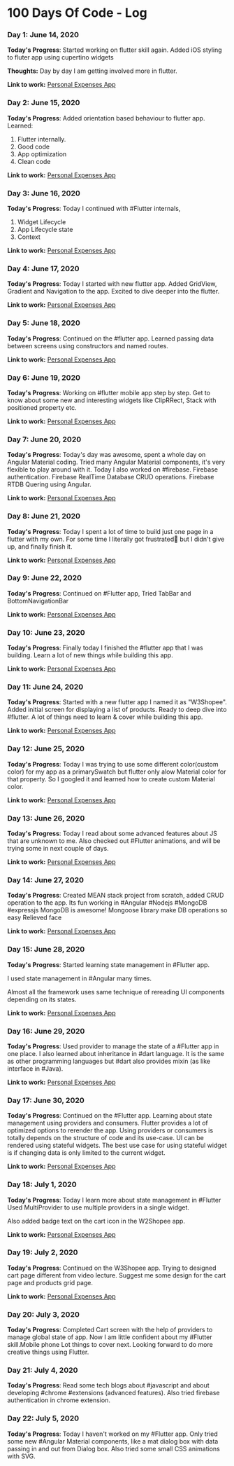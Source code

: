 # 100 Days Of Code - Log

### Day 1: June 14, 2020

**Today's Progress**: Started working on flutter skill again.
Added iOS styling to fluter app using cupertino widgets

**Thoughts:** Day by day I am getting involved more in flutter.

**Link to work:** [Personal Expenses App](https://github.com/ganeshjaiwal/personal_expenses_app)

### Day 2: June 15, 2020

**Today's Progress**: Added orientation based behaviour to flutter app.
Learned:
1. Flutter internally.
2. Good code
3. App optimization
4. Clean code

**Link to work:** [Personal Expenses App](https://github.com/ganeshjaiwal/personal_expenses_app)

### Day 3: June 16, 2020

**Today's Progress**: Today I continued with #Flutter internals,
1. Widget Lifecycle 
2. App Lifecycle state
3. Context

**Link to work:** [Personal Expenses App](https://github.com/ganeshjaiwal/personal_expenses_app)

### Day 4: June 17, 2020

**Today's Progress**: Today I started with new flutter app.
Added GridView, Gradient and Navigation to the app.
Excited to dive deeper into the flutter. 

**Link to work:** [Personal Expenses App](https://github.com/ganeshjaiwal/personal_expenses_app)

### Day 5: June 18, 2020

**Today's Progress**: Continued on the #flutter app.
Learned passing data between screens using constructors and named routes.

**Link to work:** [Personal Expenses App](https://github.com/ganeshjaiwal/personal_expenses_app)

### Day 6: June 19, 2020

**Today's Progress**: Working on #flutter mobile app step by step.
Get to know about some new and interesting widgets like ClipRRect, Stack with positioned property etc.

**Link to work:** [Personal Expenses App](https://github.com/ganeshjaiwal/personal_expenses_app)

### Day 7: June 20, 2020

**Today's Progress**: Today's day was awesome, spent a whole day on Angular Material coding.
Tried many Angular Material components, it's very flexible to play around with it.
Today I also worked on #firebase.
Firebase authentication.
Firebase RealTime Database CRUD operations.
Firebase RTDB Quering using Angular.

**Link to work:** [Personal Expenses App](https://github.com/ganeshjaiwal/personal_expenses_app)

### Day 8: June 21, 2020

**Today's Progress**: Today I spent a lot of time to build just one page in a flutter with my own.
For some time I literally got frustrated🤯 but I didn't give up, and finally finish it.

**Link to work:** [Personal Expenses App](https://github.com/ganeshjaiwal/personal_expenses_app)
### Day 9: June 22, 2020

**Today's Progress**: Continued on #Flutter app,
Tried TabBar and BottomNavigationBar

**Link to work:** [Personal Expenses App](https://github.com/ganeshjaiwal/personal_expenses_app)

### Day 10: June 23, 2020

**Today's Progress**: Finally today I finished the #flutter app that I was building.
Learn a lot of new things while building this app.

**Link to work:** [Personal Expenses App](https://github.com/ganeshjaiwal/personal_expenses_app)

### Day 11: June 24, 2020

**Today's Progress**: Started with a new flutter app I named it as "W3Shopee".
Added initial screen for displaying a list of products.
Ready to deep dive into #flutter. 
A lot of things need to learn & cover while building this app.

**Link to work:** [Personal Expenses App](https://github.com/ganeshjaiwal/personal_expenses_app)

### Day 12: June 25, 2020

**Today's Progress**: Today I was trying to use some different color(custom color) for my app as a primarySwatch but flutter only alow Material color for that property.
So I googled it and learned how to create custom Material color.

**Link to work:** [Personal Expenses App](https://github.com/ganeshjaiwal/personal_expenses_app)

### Day 13: June 26, 2020

**Today's Progress**: Today I read about some advanced features about JS that are unknown to me.
Also checked out #Flutter animations, and will be trying some in next couple of days.

**Link to work:** [Personal Expenses App](https://github.com/ganeshjaiwal/personal_expenses_app)

### Day 14: June 27, 2020

**Today's Progress**: Created MEAN stack project from scratch, added CRUD operation to the app.
Its fun working in #Angular #Nodejs #MongoDB #expressjs 
MongoDB is awesome!
Mongoose library make DB operations so easy Relieved face

**Link to work:** [Personal Expenses App](https://github.com/ganeshjaiwal/personal_expenses_app)

### Day 15: June 28, 2020

**Today's Progress**: Started learning state management in #Flutter app.

I used state management in #Angular many times.

Almost all the framework uses same technique of rereading UI components depending on its states.

**Link to work:** [Personal Expenses App](https://github.com/ganeshjaiwal/personal_expenses_app)

### Day 16: June 29, 2020

**Today's Progress**: Used provider to manage the state of a #Flutter app in one place.
I also learned about inheritance in #dart language.
It is the same as other programming languages but #dart also provides mixin (as like interface in #Java).

**Link to work:** [Personal Expenses App](https://github.com/ganeshjaiwal/personal_expenses_app)

### Day 17: June 30, 2020

**Today's Progress**: Continued on the #Flutter app. 
Learning about state management using providers and consumers.
Flutter provides a lot of optimized options to rerender the app.
Using providers or consumers is totally depends on the structure of code and its use-case.
UI can be rendered using stateful widgets.
The best use case for using stateful widget is if changing data is only limited to the current widget.

**Link to work:** [Personal Expenses App](https://github.com/ganeshjaiwal/personal_expenses_app)

### Day 18: July 1, 2020

**Today's Progress**: Today I learn more about state management in #Flutter 
Used MultiProvider to use multiple providers in a single widget.

Also added badge text on the cart icon in the W2Shopee app.

**Link to work:** [Personal Expenses App](https://github.com/ganeshjaiwal/personal_expenses_app)

### Day 19: July 2, 2020

**Today's Progress**: Continued on the W3Shopee app.
Trying to designed cart page different from video lecture.
Suggest me some design for the cart page and products grid page.

**Link to work:** [Personal Expenses App](https://github.com/ganeshjaiwal/personal_expenses_app)

### Day 20: July 3, 2020

**Today's Progress**: Completed Cart screen with the help of providers to manage global state of app.
Now I am little confident about my #Flutter skill.Mobile phone
Lot things to cover next. Looking forward to do more creative things using Flutter.

### Day 21: July 4, 2020

**Today's Progress**: Read some tech blogs about #javascript and about developing #chrome #extensions (advanced features). 
Also tried firebase authentication in chrome extension.

### Day 22: July 5, 2020

**Today's Progress**: Today I haven't worked on my #Flutter app.
Only tried some new #Angular Material components, like a mat dialog box with data passing in and out from Dialog box.
Also tried some small CSS animations with SVG.

<!-- **Link(s) to work** -->
<!-- 1. [Find the Longest Word in a String](https://www.freecodecamp.com/challenges/find-the-longest-word-in-a-string) -->
<!-- 2. [Title Case a Sentence](https://www.freecodecamp.com/challenges/title-case-a-sentence) -->
